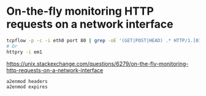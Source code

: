 # On-the-fly monitoring HTTP requests on a network interface


``` bash
tcpflow -p -c -i eth0 port 80 | grep -oE '(GET|POST|HEAD) .* HTTP/1.[01]|Host: .*'
# Or
httpry -i em1
```
https://unix.stackexchange.com/questions/6279/on-the-fly-monitoring-http-requests-on-a-network-interface

```
a2enmod headers
a2enmod expires
```
